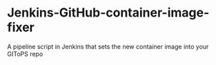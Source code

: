 # Jenkins-GitHub-container-image-fixer
A pipeline script in Jenkins that sets the new container image into your GIToPS repo
